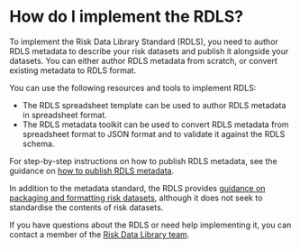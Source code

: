# How do I implement the RDLS?

To implement the Risk Data Library Standard (RDLS), you need to author RDLS metadata to describe your risk datasets and publish it alongside your datasets. You can either author RDLS metadata from scratch, or convert existing metadata to RDLS format.

You can use the following resources and tools to implement RDLS:

- The RDLS spreadsheet template can be used to author RDLS metadata in spreadsheet format.
- The RDLS metadata toolkit can be used to convert RDLS metadata from spreadsheet format to JSON format and to validate it against the RDLS schema.

For step-by-step instructions on how to publish RDLS metadata, see the guidance on [how to publish RDLS metadata](../guides/metadata.md).

In addition to the metadata standard, the RDLS provides [guidance on packaging and formatting risk datasets](../guides/datasets/index.md), although it does not seek to standardise the contents of risk datasets.

If you have questions about the RDLS or need help implementing it, you can contact a member of the [Risk Data Library team](../about/contacts.md#risk-data-library-team).
